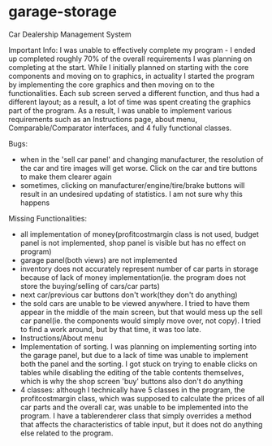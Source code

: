 # garage-storage
Car Dealership Management System

Important Info:
I was unable to effectively complete my program - I ended up completed roughly 70% of the overall requirements I was planning on completing at the start. 
While I initially planned on starting with the core components and moving on to graphics, in actuality I started the program by implementing the core graphics and then moving on to the functionalities. Each sub screen served a different function, and thus had a different layout; as a result, a lot of time was spent creating the graphics part of the program. As a result, I was unable to implement various requirements such as an Instructions page, about menu, Comparable/Comparator interfaces, and 4 fully functional classes.

Bugs:
- when in the 'sell car panel' and changing manufacturer, the resolution of the car and tire images will get worse. Click on the car and tire buttons to make them clearer again
- sometimes, clicking on manufacturer/engine/tire/brake buttons will result in an undesired updating of statistics. I am not sure why this happens

Missing Functionalities:
- all implementation of money(profitcostmargin class is not used, budget panel is not implemented, shop panel is visible but has no effect on program)
- garage panel(both views) are not implemented
- inventory does not accurately represent number of car parts in storage because of lack of money implementation(ie. the program does not store the buying/selling of cars/car parts)
- next car/previous car buttons don't work(they don't do anything)
- the sold cars are unable to be viewed anywhere. I tried to have them appear in the middle of the main screen, but that would mess up the sell car panel(ie. the components would simply move over, not copy). I tried to find a work around, but by that time, it was too late.
- Instructions/About menu
- Implementation of sorting. I was planning on implementing sorting into the garage panel, but due to a lack of time was unable to implement both the panel and the sorting. I got stuck on trying to enable clicks on tables while disabling the editing of the table contents themselves, which is why the shop screen 'buy' buttons also don't do anything
- 4 classes: although I technically have 5 classes in the program, the profitcostmargin class, which was supposed to calculate the prices of all car parts and the overall car, was unable to be implemented into the program. I have a tablerenderer class that simply overrides a method that affects the characteristics of table input, but it does not do anything else related to the program.
